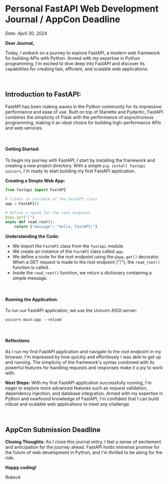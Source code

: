 # **Personal FastAPI Web Development Journal / AppCon Deadline**

*Date: April 30, 2024*

**Dear Journal,**

Today, I embark on a journey to explore FastAPI, a modern web framework for building APIs with Python. Armed with my expertise in Python programming, I'm excited to dive deep into FastAPI and discover its capabilities for creating fast, efficient, and scalable web applications.

<br>

## Introduction to FastAPI:
FastAPI has been making waves in the Python community for its impressive performance and ease of use. Built on top of Starlette and Pydantic, FastAPI combines the simplicity of Flask with the performance of asynchronous programming, making it an ideal choice for building high-performance APIs and web services.

<br>

#### **Getting Started:**
To begin my journey with FastAPI, I start by installing the framework and creating a new project directory. With a simple `pip install fastapi uvicorn`, I'm ready to start building my first FastAPI application.

**Creating a Simple Web App:**
```python
from fastapi import FastAPI

# Create an instance of the FastAPI class
app = FastAPI()

# Define a route for the root endpoint
@app.get("/")
async def read_root():
    return {"message": "Hello, FastAPI!"}
```

**Understanding the Code:**
- We import the `FastAPI` class from the `fastapi` module.
- We create an instance of the `FastAPI` class called `app`.
- We define a route for the root endpoint using the `@app.get()` decorator. When a GET request is made to the root endpoint ("/"), the `read_root()` function is called.
- Inside the `read_root()` function, we return a dictionary containing a simple message.

<br>

#### **Running the Application:**
To run our FastAPI application, we use the Uvicorn ASGI server:
```
uvicorn main:app --reload
```

<br>

#### **Reflections**
As I run my first FastAPI application and navigate to the root endpoint in my browser, I'm impressed by how quickly and effortlessly I was able to get up and running. The simplicity of the framework's syntax combined with its powerful features for handling requests and responses make it a joy to work with.

**Next Steps:**
With my first FastAPI application successfully running, I'm eager to explore more advanced features such as request validation, dependency injection, and database integration. Armed with my expertise in Python and newfound knowledge of FastAPI, I'm confident that I can build robust and scalable web applications to meet any challenge.

<br>

## AppCon Submission Deadline

**Closing Thoughts:**
As I close this journal entry, I feel a sense of excitement and anticipation for the journey ahead. FastAPI holds immense promise for the future of web development in Python, and I'm thrilled to be along for the ride.

**Happy coding!**

*Robeck*